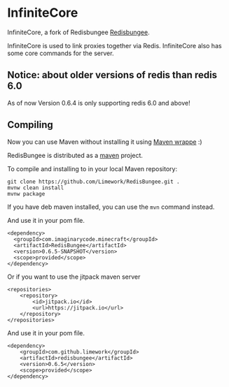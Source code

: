 # InfiniteCore

InfiniteCore, a fork of Redisbungee [Redisbungee](https://github.com/ProxioDev/RedisBungee).  

InfiniteCore is used to link proxies together via Redis. InfiniteCore also has some core commands for the server.

## Notice: about older versions of redis than redis 6.0

As of now Version 0.6.4 is only supporting redis 6.0 and above!

## Compiling

Now you can use Maven without installing it using [Maven wrappe](https://github.com/takari/maven-wrapper) :)

RedisBungee is distributed as a [maven](https://maven.apache.org) project. 

To compile and installing to in your local Maven repository:

    git clone https://github.com/Limework/RedisBungee.git .
    mvnw clean install
    mvnw package

If you have deb maven installed, you can use the `mvn` command instead.

And use it in your pom file.

    <dependency>
      <groupId>com.imaginarycode.minecraft</groupId>
      <artifactId>RedisBungee</artifactId>
      <version>0.6.5-SNAPSHOT</version>
      <scope>provided</scope>
    </dependency>

Or if you want to use the jitpack maven server

    <repositories>
		<repository>
		    <id>jitpack.io</id>
		    <url>https://jitpack.io</url>
		</repository>
	</repositories>
    
And use it in your pom file.
    
    <dependency>
	    <groupId>com.github.limework</groupId>
	    <artifactId>redisbungee</artifactId>
	    <version>0.6.5</version>
        <scope>provided</scope>
	</dependency>


